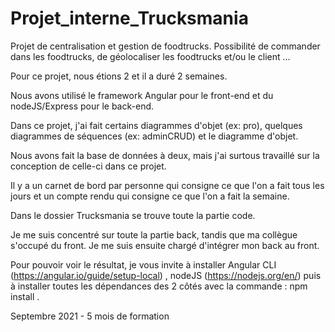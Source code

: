 # Projet_interne_Trucksmania

Projet de centralisation et gestion de foodtrucks. Possibilité de commander dans les foodtrucks, de géolocaliser les foodtrucks et/ou le client ...

Pour ce projet, nous étions 2 et il a duré 2 semaines.

Nous avons utilisé le framework Angular pour le front-end et du nodeJS/Express pour le back-end.

Dans ce projet, j'ai fait certains diagrammes d'objet (ex: pro), quelques diagrammes de séquences (ex: adminCRUD) et le diagramme d'objet.

Nous avons fait la base de données à deux, mais j'ai surtous travaillé sur la conception de celle-ci dans ce projet.

Il y a un carnet de bord par personne qui consigne ce que l'on a fait tous les jours et un compte rendu qui consigne ce que l'on a fait la semaine.

Dans le dossier Trucksmania se trouve toute la partie code.

Je me suis concentré sur toute la partie back, tandis que ma collègue s'occupé du front. Je me suis ensuite chargé d'intégrer mon back au front.

Pour pouvoir voir le résultat, je vous invite à installer Angular CLI (https://angular.io/guide/setup-local) , nodeJS (https://nodejs.org/en/) puis à installer toutes les dépendances des 2 côtés avec la commande : npm install .

Septembre 2021 - 5 mois de formation
